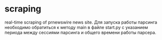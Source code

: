 # scraping
real-time scraping of prnewswire news site.
Для запуска работы парсинга необходимо обратиться к методу main в файле start.py с указанием периода между сессиями парсинга и общего времени работы парсера. 
